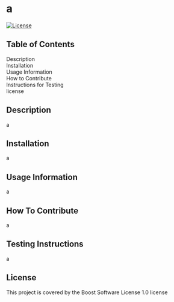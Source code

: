 
# a
[![License](https://img.shields.io/badge/License-Boost_1.0-lightblue.svg)](https://www.boost.org/LICENSE_1_0.txt)
      
## Table of Contents

Description<br>Installation<br>Usage Information<br>How to Contribute<br>Instructions for Testing<br>license


## Description
a


## Installation
a



## Usage Information
a



## How To Contribute
a



## Testing Instructions
a



## License
This project is covered by the Boost Software License 1.0 license

    